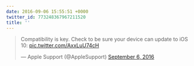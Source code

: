 ```yaml
---
date: 2016-09-06 15:55:51 +0000
twitter_id: 773248367967211520
title: ''
---
```


<blockquote class="twitter-tweet"><p lang="en" dir="ltr">Compatibility is key. Check to be sure your device can update to iOS 10: <a href="https://t.co/AxxLuU74cH">pic.twitter.com/AxxLuU74cH</a></p>&mdash; Apple Support (@AppleSupport) <a href="https://twitter.com/AppleSupport/status/773240745792856064?ref_src=twsrc%5Etfw">September 6, 2016</a></blockquote>
<script async src="https://platform.twitter.com/widgets.js" charset="utf-8"></script>
